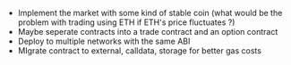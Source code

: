 -   Implement the market with some kind of stable coin (what would be the problem with trading using ETH if ETH's price fluctuates ?)
-   Maybe seperate contracts into a trade contract and an option contract
-   Deploy to multiple networks with the same ABI
-   MIgrate contract to external, calldata, storage for better gas costs
